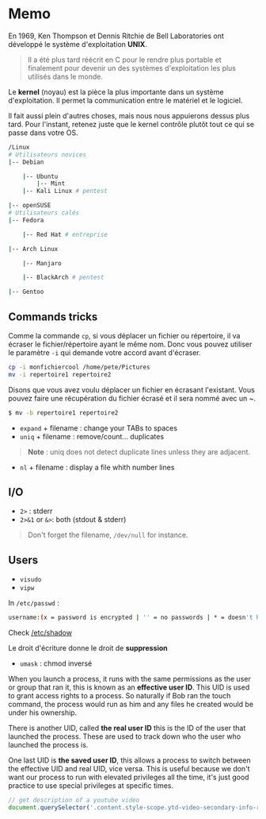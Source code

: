 # Memo

En 1969, Ken Thompson et Dennis Ritchie de Bell Laboratories ont développé le système d'exploitation **UNIX**. 
>Il a été plus tard réécrit en C pour le rendre plus portable et finalement pour devenir un des systèmes d'exploitation les plus utilisés dans le monde.

Le **kernel** (noyau) est la pièce la plus importante dans un système d'exploitation. 
Il permet la communication entre le matériel et le logiciel. 

Il fait aussi plein d'autres choses, mais nous nous appuierons dessus plus tard. 
Pour l'instant, retenez juste que le kernel contrôle plutôt tout ce qui se passe dans votre OS.

```bash
/Linux
# Utilisateurs novices
|-- Debian

    |-- Ubuntu
        |-- Mint
    |-- Kali Linux # pentest

|-- openSUSE
# Utilisateurs calés
|-- Fedora

    |-- Red Hat # entreprise

|-- Arch Linux

    |-- Manjaro

    |-- BlackArch # pentest

|-- Gentoo
```

## Commands tricks

Comme la commande `cp`, si vous déplacer un fichier ou répertoire, il va écraser le fichier/répertoire ayant le même nom. Donc vous pouvez utiliser le paramètre `-i` qui demande votre accord avant d'écraser.
```bash
cp -i monfichiercool /home/pete/Pictures
mv -i repertoire1 repertoire2
```
Disons que vous avez voulu déplacer un fichier en écrasant l'existant. Vous pouvez faire une récupération du fichier écrasé et il sera nommé avec un ~.
```bash
$ mv -b repertoire1 repertoire2
```
- `expand` + filename : change your TABs to spaces
- `uniq` + filename : remove/count... duplicates
> **Note** : uniq does not detect duplicate lines unless they are adjacent. 
- `nl` + filename : display a file whith number lines

## I/O

- `2>` : stderr
- `2>&1` or `&>`: both (stdout & stderr)
> Don't forget the filename, `/dev/null` for instance.

## Users
- `visudo`
- `vipw`

In `/etc/passwd` :
```bash
username:(x = password is encrypted | '' = no passwords | * = doesn't have login access):UID:GID:GECOS:/user_home:/user_shell
```
Check [/etc/shadow](https://linuxjourney.com/lesson/etc-shadow-file)

Le droit d'écriture donne le droit de __suppression__

- `umask` : chmod inversé

When you launch a process, it runs with the same permissions as the user or group that ran it, this is known as an **effective user ID**. This UID is used to grant access rights to a process. So naturally if Bob ran the touch command, the process would run as him and any files he created would be under his ownership.

There is another UID, called **the real user ID** this is the ID of the user that launched the process. These are used to track down who the user who launched the process is.

One last UID is **the saved user ID**, this allows a process to switch between the effective UID and real UID, vice versa. This is useful because we don't want our process to run with elevated privileges all the time, it's just good practice to use special privileges at specific times.

```js
// get description of a youtube video
document.querySelector('.content.style-scope.ytd-video-secondary-info-renderer').textContent
```
